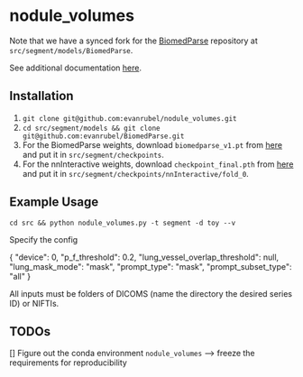 # nodule_volumes

Note that we have a synced fork for the [BiomedParse](https://github.com/evanrubel/BiomedParse) repository at `src/segment/models/BiomedParse`.

See additional documentation [here](https://docs.google.com/document/d/1My76WuBxeqBuQXIBevDKrWPAox0fJdXXWl1wikzfgds/edit?usp=sharing).


## Installation

1. `git clone git@github.com:evanrubel/nodule_volumes.git`
2. `cd src/segment/models && git clone git@github.com:evanrubel/BiomedParse.git`
3. For the BiomedParse weights, download `biomedparse_v1.pt` from [here](https://huggingface.co/microsoft/BiomedParse/tree/main) and put it in `src/segment/checkpoints`.
4. For the nnInteractive weights, download `checkpoint_final.pth` from [here](https://huggingface.co/nnInteractive/nnInteractive/tree/main/nnInteractive_v1.0/fold_0) and put it in `src/segment/checkpoints/nnInteractive/fold_0`.


## Example Usage

`cd src && python nodule_volumes.py -t segment -d toy --v`

Specify the config

{
    "device": 0,
    "p_f_threshold": 0.2,
    "lung_vessel_overlap_threshold": null,
    "lung_mask_mode": "mask",
    "prompt_type": "mask",
    "prompt_subset_type": "all"
}

All inputs must be folders of DICOMS (name the directory the desired series ID) or NIFTIs.

## TODOs
[] Figure out the conda environment `nodule_volumes` --> freeze the requirements for reproducibility
